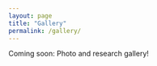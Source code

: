 ```yaml
---
layout: page
title: "Gallery"
permalink: /gallery/
---
```


Coming soon: Photo and research gallery!
